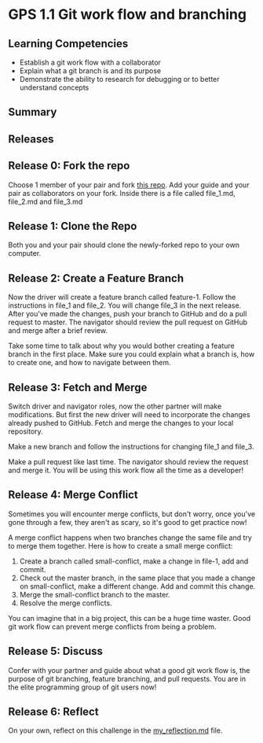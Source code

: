 # GPS 1.1 Git work flow and branching

## Learning Competencies
- Establish a git work flow with a collaborator
- Explain what a git branch is and its purpose
- Demonstrate the ability to research for debugging or to better understand concepts


## Summary
<!-- Need summary here -->

## Releases

## Release 0: Fork the repo

Choose 1 member of your pair and fork [this repo](https://github.com/Devbootcamp/phase-0-gps-1). Add your guide and your pair as collaborators on your fork. Inside there is a file called file_1.md, file_2.md and file_3.md
<!-- Can we change the file names to step-1, step-2, and step-3? or name them after what they are doing in each step? -->

## Release 1: Clone the Repo
Both you and your pair should clone the newly-forked repo to your own computer.

## Release 2: Create a Feature Branch

Now the driver will create a feature branch called feature-1. Follow the instructions in file_1 and file_2. You will change file_3 in the next release. After you've made the changes, push your branch to GitHub and do a pull request to master. The navigator should review the pull request on GitHub and merge after a brief review.

Take some time to talk about why you would bother creating a feature branch in the first place. Make sure you could explain what a branch is, how to create one, and how to navigate between them.

## Release 3: Fetch and Merge

Switch driver and navigator roles, now the other partner will make modifications. But first the new driver will need to incorporate the changes already pushed to GitHub. Fetch and merge the changes to your local repository.

Make a new branch and follow the instructions for changing file_1 and file_3.

Make a pull request like last time. The navigator should review the request and merge it. You will be using this work flow all the time as a developer!

## Release 4: Merge Conflict
Sometimes you will encounter merge conflicts, but don't worry, once you've gone through a few, they aren't as scary, so it's good to get practice now!

A merge conflict happens when two branches change the same file and try to merge them together. Here is how to create a small merge conflict:

<!-- Who should do this? -->
1. Create a branch called small-conflict, make a change in file-1, add and commit.
2. Check out the master branch, in the same place that you made a change on small-conflict, make a different change. Add and commit this change.
3. Merge the small-conflict branch to the master.
4. Resolve the merge conflicts.

You can imagine that in a big project, this can be a huge time waster. Good git work flow can prevent merge conflicts from being a problem.


## Release 5: Discuss

Confer with your partner and guide about what a good git work flow is, the purpose of git branching, feature branching, and pull requests. You are in the elite programming group of git users now!

## Release 6: Reflect
On your own, reflect on this challenge in the [my_reflection.md](my_reflection.md) file.


